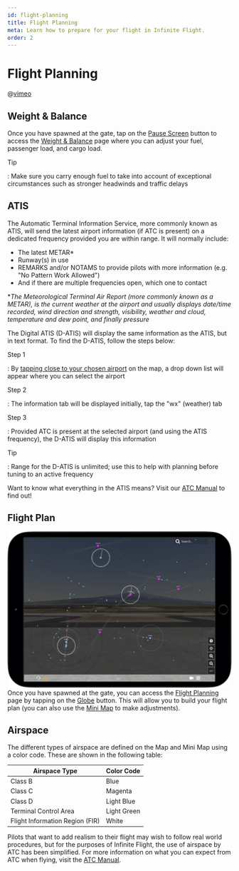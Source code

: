 ```yaml
---
id: flight-planning
title: Flight Planning
meta: Learn how to prepare for your flight in Infinite Flight.
order: 2
---
```



# Flight Planning        

@[vimeo](421199522)



## Weight & Balance

 

Once you have spawned at the gate, tap on the [Pause Screen](/guide/getting-started/pilot-user-interface/fly-screen) button to access the [Weight & Balance](/guide/getting-started/pilot-user-interface/pause-menu#weight-%26-balance) page where you can adjust your fuel, passenger load, and cargo load.



Tip

: Make sure you carry enough fuel to take into account of exceptional circumstances such as stronger headwinds and traffic delays



## ATIS

 

The Automatic Terminal Information Service, more commonly known as ATIS, will send the latest airport information (if ATC is present) on a dedicated frequency provided you are within range. It will normally include:



- The latest METAR*
- Runway(s) in use
- REMARKS and/or NOTAMS to provide pilots with more information (e.g. "No Pattern Work Allowed")
- And if there are multiple frequencies open, which one to contact



**The Meteorological Terminal Air Report (more commonly known as a METAR), is the current weather at the airport and usually displays date/time recorded, wind direction and strength, visibility, weather and cloud, temperature and dew point, and finally pressure*



The Digital ATIS (D-ATIS) will display the same information as the ATIS, but in text format. To find the D-ATIS, follow the steps below:



Step 1

: By [tapping close to your chosen airport](/guide/getting-started/pilot-user-interface/flight-planning#getting-more-from-your-map-and-mini-map) on the map, a drop down list will appear where you can select the airport

 

Step 2

: The information tab will be displayed initially, tap the "wx" (weather) tab



Step 3

: Provided ATC is present at the selected airport (and using the ATIS frequency), the D-ATIS will display this information 



Tip

: Range for the D-ATIS is unlimited; use this to help with planning before tuning to an active frequency



Want to know what everything in the ATIS means? Visit our [ATC Manual](/guide/atc-manual/4.-atis/4.1-atis#4.1-atis) to find out!



## Flight Plan

![Map Screen](_images/manual/frames/flight-planning-map.png)
Once you have spawned at the gate, you can access the [Flight Planning](/guide/getting-started/pilot-user-interface/flight-planning#flight-planning) page by tapping on the [Globe](/guide/getting-started/pilot-user-interface/fly-screen) button. This will allow you to build your flight plan (you can also use the [Mini Map](/guide/getting-started/pilot-user-interface/flight-planning#mini-map) to make adjustments).



## Airspace 

The different types of airspace are defined on the Map and Mini Map using a color code. These are shown in the following table:


| Airspace Type                   | Color Code  |
| ------------------------------- | ----------- |
| Class B                         | Blue        |
| Class C                         | Magenta     |
| Class D                         | Light Blue  |
| Terminal Control Area           | Light Green |
| Flight Information Region (FIR) | White       |

Pilots that want to add realism to their flight may wish to follow real world procedures, but for the purposes of Infinite Flight, the use of airspace by ATC has been simplified. For more information on what you can expect from ATC when flying, visit the [ATC Manual](/guide/atc-manual/5.-airspace/5.1-airspace#5.1-airspace).
